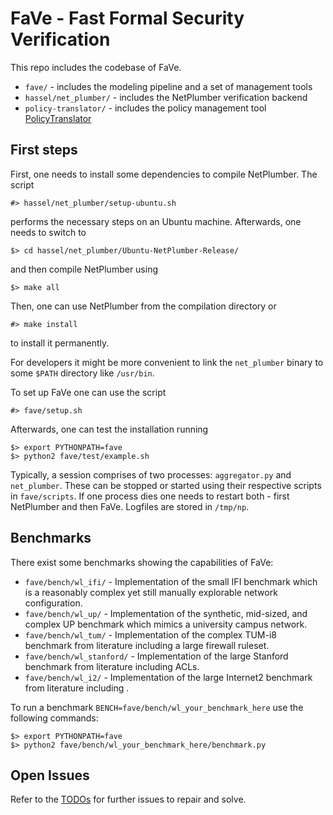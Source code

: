 # FaVe - Fast Formal Security Verification

This repo includes the codebase of FaVe.

 - `fave/` - includes the modeling pipeline and a set of management tools
 - `hassel/net_plumber/` - includes the NetPlumber verification backend
 - `policy-translator/` - includes the policy management tool [PolicyTranslator](policy-translator/README.md)


## First steps

First, one needs to install some dependencies to compile NetPlumber. The script

    #> hassel/net_plumber/setup-ubuntu.sh

performs the necessary steps on an Ubuntu machine. Afterwards, one needs to switch to

    $> cd hassel/net_plumber/Ubuntu-NetPlumber-Release/

and then compile NetPlumber using

    $> make all

Then, one can use NetPlumber from the compilation directory or

    #> make install

to install it permanently.

For developers it might be more convenient to link the `net_plumber` binary to some `$PATH` directory like `/usr/bin`.


To set up FaVe one can use the script

    #> fave/setup.sh

Afterwards, one can test the installation running

    $> export PYTHONPATH=fave
    $> python2 fave/test/example.sh

Typically, a session comprises of two processes: `aggregator.py` and `net_plumber`. These can be stopped or started using their respective scripts in `fave/scripts`. If one process dies one needs to restart both - first NetPlumber and then FaVe. Logfiles are stored in `/tmp/np`.


## Benchmarks

There exist some benchmarks showing the capabilities of FaVe:

 - `fave/bench/wl_ifi/` - Implementation of the small IFI benchmark which is a reasonably complex yet still manually explorable network configuration.
 - `fave/bench/wl_up/` - Implementation of the synthetic, mid-sized, and complex UP benchmark which mimics a university campus network.
 - `fave/bench/wl_tum/` - Implementation of the complex TUM-i8 benchmark from literature including a large firewall ruleset.
 - `fave/bench/wl_stanford/` - Implementation of the large Stanford benchmark from literature including ACLs.
 - `fave/bench/wl_i2/` - Implementation of the large Internet2 benchmark from literature including .

To run a benchmark `BENCH=fave/bench/wl_your_benchmark_here` use the following commands:

    $> export PYTHONPATH=fave
    $> python2 fave/bench/wl_your_benchmark_here/benchmark.py


## Open Issues

Refer to the [TODOs](TODO.md) for further issues to repair and solve.
